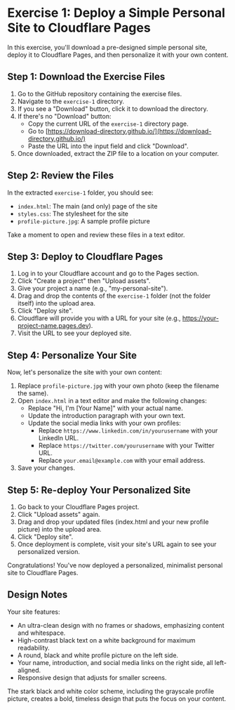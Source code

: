 # Exercise 1: Deploy a Simple Personal Site to Cloudflare Pages

In this exercise, you'll download a pre-designed simple personal site, deploy it to Cloudflare Pages, and then personalize it with your own content.

## Step 1: Download the Exercise Files

1. Go to the GitHub repository containing the exercise files.
2. Navigate to the `exercise-1` directory.
3. If you see a "Download" button, click it to download the directory.
4. If there's no "Download" button:
   - Copy the current URL of the `exercise-1` directory page.
   - Go to [https://download-directory.github.io/](https://download-directory.github.io/)
   - Paste the URL into the input field and click "Download".
5. Once downloaded, extract the ZIP file to a location on your computer.

## Step 2: Review the Files

In the extracted `exercise-1` folder, you should see:
- `index.html`: The main (and only) page of the site
- `styles.css`: The stylesheet for the site
- `profile-picture.jpg`: A sample profile picture

Take a moment to open and review these files in a text editor.

## Step 3: Deploy to Cloudflare Pages

1. Log in to your Cloudflare account and go to the Pages section.
2. Click "Create a project" then "Upload assets".
3. Give your project a name (e.g., "my-personal-site").
4. Drag and drop the contents of the `exercise-1` folder (not the folder itself) into the upload area.
5. Click "Deploy site".
6. Cloudflare will provide you with a URL for your site (e.g., https://your-project-name.pages.dev).
7. Visit the URL to see your deployed site.

## Step 4: Personalize Your Site

Now, let's personalize the site with your own content:

1. Replace `profile-picture.jpg` with your own photo (keep the filename the same).
2. Open `index.html` in a text editor and make the following changes:
   - Replace "Hi, I'm [Your Name]" with your actual name.
   - Update the introduction paragraph with your own text.
   - Update the social media links with your own profiles:
     - Replace `https://www.linkedin.com/in/yourusername` with your LinkedIn URL.
     - Replace `https://twitter.com/yourusername` with your Twitter URL.
     - Replace `your.email@example.com` with your email address.
3. Save your changes.

## Step 5: Re-deploy Your Personalized Site

1. Go back to your Cloudflare Pages project.
2. Click "Upload assets" again.
3. Drag and drop your updated files (index.html and your new profile picture) into the upload area.
4. Click "Deploy site".
5. Once deployment is complete, visit your site's URL again to see your personalized version.

Congratulations! You've now deployed a personalized, minimalist personal site to Cloudflare Pages.

## Design Notes

Your site features:
- An ultra-clean design with no frames or shadows, emphasizing content and whitespace.
- High-contrast black text on a white background for maximum readability.
- A round, black and white profile picture on the left side.
- Your name, introduction, and social media links on the right side, all left-aligned.
- Responsive design that adjusts for smaller screens.

The stark black and white color scheme, including the grayscale profile picture, creates a bold, timeless design that puts the focus on your content.